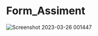 # Form_Assiment
![Screenshot 2023-03-26 001447](https://user-images.githubusercontent.com/118845699/227735708-f92cde34-3fc2-41a1-8754-5beb5669dc55.png)

